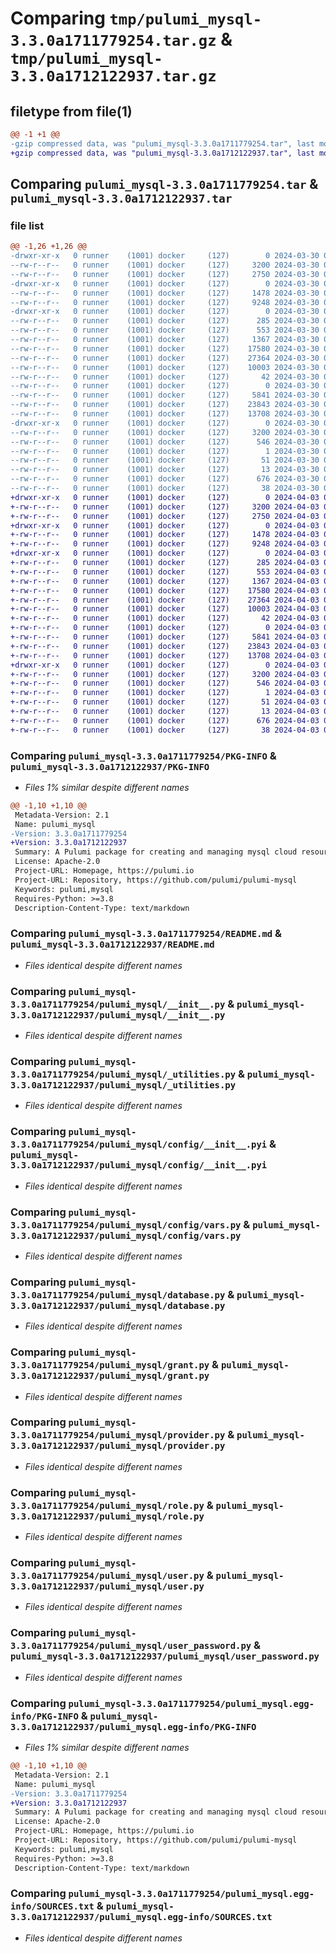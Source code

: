 # Comparing `tmp/pulumi_mysql-3.3.0a1711779254.tar.gz` & `tmp/pulumi_mysql-3.3.0a1712122937.tar.gz`

## filetype from file(1)

```diff
@@ -1 +1 @@
-gzip compressed data, was "pulumi_mysql-3.3.0a1711779254.tar", last modified: Sat Mar 30 06:17:54 2024, max compression
+gzip compressed data, was "pulumi_mysql-3.3.0a1712122937.tar", last modified: Wed Apr  3 05:44:39 2024, max compression
```

## Comparing `pulumi_mysql-3.3.0a1711779254.tar` & `pulumi_mysql-3.3.0a1712122937.tar`

### file list

```diff
@@ -1,26 +1,26 @@
-drwxr-xr-x   0 runner    (1001) docker     (127)        0 2024-03-30 06:17:54.348991 pulumi_mysql-3.3.0a1711779254/
--rw-r--r--   0 runner    (1001) docker     (127)     3200 2024-03-30 06:17:54.348991 pulumi_mysql-3.3.0a1711779254/PKG-INFO
--rw-r--r--   0 runner    (1001) docker     (127)     2750 2024-03-30 06:17:47.000000 pulumi_mysql-3.3.0a1711779254/README.md
-drwxr-xr-x   0 runner    (1001) docker     (127)        0 2024-03-30 06:17:54.344991 pulumi_mysql-3.3.0a1711779254/pulumi_mysql/
--rw-r--r--   0 runner    (1001) docker     (127)     1478 2024-03-30 06:17:47.000000 pulumi_mysql-3.3.0a1711779254/pulumi_mysql/__init__.py
--rw-r--r--   0 runner    (1001) docker     (127)     9248 2024-03-30 06:17:47.000000 pulumi_mysql-3.3.0a1711779254/pulumi_mysql/_utilities.py
-drwxr-xr-x   0 runner    (1001) docker     (127)        0 2024-03-30 06:17:54.348991 pulumi_mysql-3.3.0a1711779254/pulumi_mysql/config/
--rw-r--r--   0 runner    (1001) docker     (127)      285 2024-03-30 06:17:47.000000 pulumi_mysql-3.3.0a1711779254/pulumi_mysql/config/__init__.py
--rw-r--r--   0 runner    (1001) docker     (127)      553 2024-03-30 06:17:47.000000 pulumi_mysql-3.3.0a1711779254/pulumi_mysql/config/__init__.pyi
--rw-r--r--   0 runner    (1001) docker     (127)     1367 2024-03-30 06:17:47.000000 pulumi_mysql-3.3.0a1711779254/pulumi_mysql/config/vars.py
--rw-r--r--   0 runner    (1001) docker     (127)    17580 2024-03-30 06:17:47.000000 pulumi_mysql-3.3.0a1711779254/pulumi_mysql/database.py
--rw-r--r--   0 runner    (1001) docker     (127)    27364 2024-03-30 06:17:47.000000 pulumi_mysql-3.3.0a1711779254/pulumi_mysql/grant.py
--rw-r--r--   0 runner    (1001) docker     (127)    10003 2024-03-30 06:17:47.000000 pulumi_mysql-3.3.0a1711779254/pulumi_mysql/provider.py
--rw-r--r--   0 runner    (1001) docker     (127)       42 2024-03-30 06:17:47.000000 pulumi_mysql-3.3.0a1711779254/pulumi_mysql/pulumi-plugin.json
--rw-r--r--   0 runner    (1001) docker     (127)        0 2024-03-30 06:17:47.000000 pulumi_mysql-3.3.0a1711779254/pulumi_mysql/py.typed
--rw-r--r--   0 runner    (1001) docker     (127)     5841 2024-03-30 06:17:47.000000 pulumi_mysql-3.3.0a1711779254/pulumi_mysql/role.py
--rw-r--r--   0 runner    (1001) docker     (127)    23843 2024-03-30 06:17:47.000000 pulumi_mysql-3.3.0a1711779254/pulumi_mysql/user.py
--rw-r--r--   0 runner    (1001) docker     (127)    13708 2024-03-30 06:17:47.000000 pulumi_mysql-3.3.0a1711779254/pulumi_mysql/user_password.py
-drwxr-xr-x   0 runner    (1001) docker     (127)        0 2024-03-30 06:17:54.348991 pulumi_mysql-3.3.0a1711779254/pulumi_mysql.egg-info/
--rw-r--r--   0 runner    (1001) docker     (127)     3200 2024-03-30 06:17:54.000000 pulumi_mysql-3.3.0a1711779254/pulumi_mysql.egg-info/PKG-INFO
--rw-r--r--   0 runner    (1001) docker     (127)      546 2024-03-30 06:17:54.000000 pulumi_mysql-3.3.0a1711779254/pulumi_mysql.egg-info/SOURCES.txt
--rw-r--r--   0 runner    (1001) docker     (127)        1 2024-03-30 06:17:54.000000 pulumi_mysql-3.3.0a1711779254/pulumi_mysql.egg-info/dependency_links.txt
--rw-r--r--   0 runner    (1001) docker     (127)       51 2024-03-30 06:17:54.000000 pulumi_mysql-3.3.0a1711779254/pulumi_mysql.egg-info/requires.txt
--rw-r--r--   0 runner    (1001) docker     (127)       13 2024-03-30 06:17:54.000000 pulumi_mysql-3.3.0a1711779254/pulumi_mysql.egg-info/top_level.txt
--rw-r--r--   0 runner    (1001) docker     (127)      676 2024-03-30 06:17:47.000000 pulumi_mysql-3.3.0a1711779254/pyproject.toml
--rw-r--r--   0 runner    (1001) docker     (127)       38 2024-03-30 06:17:54.348991 pulumi_mysql-3.3.0a1711779254/setup.cfg
+drwxr-xr-x   0 runner    (1001) docker     (127)        0 2024-04-03 05:44:39.579756 pulumi_mysql-3.3.0a1712122937/
+-rw-r--r--   0 runner    (1001) docker     (127)     3200 2024-04-03 05:44:39.579756 pulumi_mysql-3.3.0a1712122937/PKG-INFO
+-rw-r--r--   0 runner    (1001) docker     (127)     2750 2024-04-03 05:44:33.000000 pulumi_mysql-3.3.0a1712122937/README.md
+drwxr-xr-x   0 runner    (1001) docker     (127)        0 2024-04-03 05:44:39.575756 pulumi_mysql-3.3.0a1712122937/pulumi_mysql/
+-rw-r--r--   0 runner    (1001) docker     (127)     1478 2024-04-03 05:44:33.000000 pulumi_mysql-3.3.0a1712122937/pulumi_mysql/__init__.py
+-rw-r--r--   0 runner    (1001) docker     (127)     9248 2024-04-03 05:44:33.000000 pulumi_mysql-3.3.0a1712122937/pulumi_mysql/_utilities.py
+drwxr-xr-x   0 runner    (1001) docker     (127)        0 2024-04-03 05:44:39.579756 pulumi_mysql-3.3.0a1712122937/pulumi_mysql/config/
+-rw-r--r--   0 runner    (1001) docker     (127)      285 2024-04-03 05:44:33.000000 pulumi_mysql-3.3.0a1712122937/pulumi_mysql/config/__init__.py
+-rw-r--r--   0 runner    (1001) docker     (127)      553 2024-04-03 05:44:33.000000 pulumi_mysql-3.3.0a1712122937/pulumi_mysql/config/__init__.pyi
+-rw-r--r--   0 runner    (1001) docker     (127)     1367 2024-04-03 05:44:33.000000 pulumi_mysql-3.3.0a1712122937/pulumi_mysql/config/vars.py
+-rw-r--r--   0 runner    (1001) docker     (127)    17580 2024-04-03 05:44:33.000000 pulumi_mysql-3.3.0a1712122937/pulumi_mysql/database.py
+-rw-r--r--   0 runner    (1001) docker     (127)    27364 2024-04-03 05:44:33.000000 pulumi_mysql-3.3.0a1712122937/pulumi_mysql/grant.py
+-rw-r--r--   0 runner    (1001) docker     (127)    10003 2024-04-03 05:44:33.000000 pulumi_mysql-3.3.0a1712122937/pulumi_mysql/provider.py
+-rw-r--r--   0 runner    (1001) docker     (127)       42 2024-04-03 05:44:33.000000 pulumi_mysql-3.3.0a1712122937/pulumi_mysql/pulumi-plugin.json
+-rw-r--r--   0 runner    (1001) docker     (127)        0 2024-04-03 05:44:33.000000 pulumi_mysql-3.3.0a1712122937/pulumi_mysql/py.typed
+-rw-r--r--   0 runner    (1001) docker     (127)     5841 2024-04-03 05:44:33.000000 pulumi_mysql-3.3.0a1712122937/pulumi_mysql/role.py
+-rw-r--r--   0 runner    (1001) docker     (127)    23843 2024-04-03 05:44:33.000000 pulumi_mysql-3.3.0a1712122937/pulumi_mysql/user.py
+-rw-r--r--   0 runner    (1001) docker     (127)    13708 2024-04-03 05:44:33.000000 pulumi_mysql-3.3.0a1712122937/pulumi_mysql/user_password.py
+drwxr-xr-x   0 runner    (1001) docker     (127)        0 2024-04-03 05:44:39.579756 pulumi_mysql-3.3.0a1712122937/pulumi_mysql.egg-info/
+-rw-r--r--   0 runner    (1001) docker     (127)     3200 2024-04-03 05:44:39.000000 pulumi_mysql-3.3.0a1712122937/pulumi_mysql.egg-info/PKG-INFO
+-rw-r--r--   0 runner    (1001) docker     (127)      546 2024-04-03 05:44:39.000000 pulumi_mysql-3.3.0a1712122937/pulumi_mysql.egg-info/SOURCES.txt
+-rw-r--r--   0 runner    (1001) docker     (127)        1 2024-04-03 05:44:39.000000 pulumi_mysql-3.3.0a1712122937/pulumi_mysql.egg-info/dependency_links.txt
+-rw-r--r--   0 runner    (1001) docker     (127)       51 2024-04-03 05:44:39.000000 pulumi_mysql-3.3.0a1712122937/pulumi_mysql.egg-info/requires.txt
+-rw-r--r--   0 runner    (1001) docker     (127)       13 2024-04-03 05:44:39.000000 pulumi_mysql-3.3.0a1712122937/pulumi_mysql.egg-info/top_level.txt
+-rw-r--r--   0 runner    (1001) docker     (127)      676 2024-04-03 05:44:33.000000 pulumi_mysql-3.3.0a1712122937/pyproject.toml
+-rw-r--r--   0 runner    (1001) docker     (127)       38 2024-04-03 05:44:39.579756 pulumi_mysql-3.3.0a1712122937/setup.cfg
```

### Comparing `pulumi_mysql-3.3.0a1711779254/PKG-INFO` & `pulumi_mysql-3.3.0a1712122937/PKG-INFO`

 * *Files 1% similar despite different names*

```diff
@@ -1,10 +1,10 @@
 Metadata-Version: 2.1
 Name: pulumi_mysql
-Version: 3.3.0a1711779254
+Version: 3.3.0a1712122937
 Summary: A Pulumi package for creating and managing mysql cloud resources.
 License: Apache-2.0
 Project-URL: Homepage, https://pulumi.io
 Project-URL: Repository, https://github.com/pulumi/pulumi-mysql
 Keywords: pulumi,mysql
 Requires-Python: >=3.8
 Description-Content-Type: text/markdown
```

### Comparing `pulumi_mysql-3.3.0a1711779254/README.md` & `pulumi_mysql-3.3.0a1712122937/README.md`

 * *Files identical despite different names*

### Comparing `pulumi_mysql-3.3.0a1711779254/pulumi_mysql/__init__.py` & `pulumi_mysql-3.3.0a1712122937/pulumi_mysql/__init__.py`

 * *Files identical despite different names*

### Comparing `pulumi_mysql-3.3.0a1711779254/pulumi_mysql/_utilities.py` & `pulumi_mysql-3.3.0a1712122937/pulumi_mysql/_utilities.py`

 * *Files identical despite different names*

### Comparing `pulumi_mysql-3.3.0a1711779254/pulumi_mysql/config/__init__.pyi` & `pulumi_mysql-3.3.0a1712122937/pulumi_mysql/config/__init__.pyi`

 * *Files identical despite different names*

### Comparing `pulumi_mysql-3.3.0a1711779254/pulumi_mysql/config/vars.py` & `pulumi_mysql-3.3.0a1712122937/pulumi_mysql/config/vars.py`

 * *Files identical despite different names*

### Comparing `pulumi_mysql-3.3.0a1711779254/pulumi_mysql/database.py` & `pulumi_mysql-3.3.0a1712122937/pulumi_mysql/database.py`

 * *Files identical despite different names*

### Comparing `pulumi_mysql-3.3.0a1711779254/pulumi_mysql/grant.py` & `pulumi_mysql-3.3.0a1712122937/pulumi_mysql/grant.py`

 * *Files identical despite different names*

### Comparing `pulumi_mysql-3.3.0a1711779254/pulumi_mysql/provider.py` & `pulumi_mysql-3.3.0a1712122937/pulumi_mysql/provider.py`

 * *Files identical despite different names*

### Comparing `pulumi_mysql-3.3.0a1711779254/pulumi_mysql/role.py` & `pulumi_mysql-3.3.0a1712122937/pulumi_mysql/role.py`

 * *Files identical despite different names*

### Comparing `pulumi_mysql-3.3.0a1711779254/pulumi_mysql/user.py` & `pulumi_mysql-3.3.0a1712122937/pulumi_mysql/user.py`

 * *Files identical despite different names*

### Comparing `pulumi_mysql-3.3.0a1711779254/pulumi_mysql/user_password.py` & `pulumi_mysql-3.3.0a1712122937/pulumi_mysql/user_password.py`

 * *Files identical despite different names*

### Comparing `pulumi_mysql-3.3.0a1711779254/pulumi_mysql.egg-info/PKG-INFO` & `pulumi_mysql-3.3.0a1712122937/pulumi_mysql.egg-info/PKG-INFO`

 * *Files 1% similar despite different names*

```diff
@@ -1,10 +1,10 @@
 Metadata-Version: 2.1
 Name: pulumi_mysql
-Version: 3.3.0a1711779254
+Version: 3.3.0a1712122937
 Summary: A Pulumi package for creating and managing mysql cloud resources.
 License: Apache-2.0
 Project-URL: Homepage, https://pulumi.io
 Project-URL: Repository, https://github.com/pulumi/pulumi-mysql
 Keywords: pulumi,mysql
 Requires-Python: >=3.8
 Description-Content-Type: text/markdown
```

### Comparing `pulumi_mysql-3.3.0a1711779254/pulumi_mysql.egg-info/SOURCES.txt` & `pulumi_mysql-3.3.0a1712122937/pulumi_mysql.egg-info/SOURCES.txt`

 * *Files identical despite different names*

